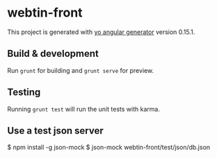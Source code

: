 # webtin-front

This project is generated with [yo angular generator](https://github.com/yeoman/generator-angular)
version 0.15.1.

## Build & development

Run `grunt` for building and `grunt serve` for preview.

## Testing

Running `grunt test` will run the unit tests with karma.

## Use a test json server

$ npm install -g json-mock
$ json-mock webtin-front/test/json/db.json


